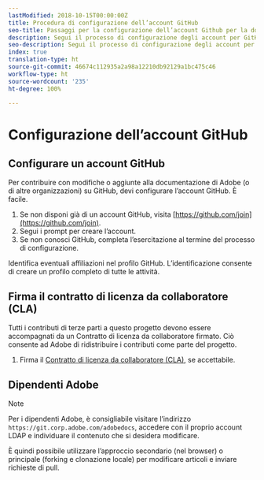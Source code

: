 ```yaml
---
lastModified: 2018-10-15T00:00:00Z
title: Procedura di configurazione dell’account GitHub
seo-title: Passaggi per la configurazione dell’account Github per la documentazione di Adobe Experience Cloud
description: Segui il processo di configurazione degli account per GitHub, richiesto per contribuire con dei contenuti alla documentazione di Adobe.
seo-description: Segui il processo di configurazione degli account per GitHub, richiesto per contribuire con dei contenuti alla documentazione di Adobe.
index: true
translation-type: ht
source-git-commit: 46674c112935a2a98a12210db92129a1bc475c46
workflow-type: ht
source-wordcount: '235'
ht-degree: 100%

---
```



# Configurazione dell’account GitHub

## Configurare un account GitHub

Per contribuire con modifiche o aggiunte alla documentazione di Adobe (o di altre organizzazioni) su GitHub, devi configurare l’account GitHub. È facile.

1. Se non disponi già di un account GitHub, visita [https://github.com/join](https://github.com/join).
1. Segui i prompt per creare l’account.
1. Se non conosci GitHub, completa l’esercitazione al termine del processo di configurazione.

Identifica eventuali affiliazioni nel profilo GitHub. L’identificazione consente di creare un profilo completo di tutte le attività.

## Firma il contratto di licenza da collaboratore (CLA)

Tutti i contributi di terze parti a questo progetto devono essere accompagnati da un Contratto di licenza da collaboratore firmato. Ciò consente ad Adobe di ridistribuire i contributi come parte del progetto.

1. Firma il [Contratto di licenza da collaboratore (CLA)](http://opensource.adobe.com/cla.html), se accettabile.

## Dipendenti Adobe

>[!NOTE]
>
>Per i dipendenti Adobe, è consigliabile visitare l’indirizzo `https://git.corp.adobe.com/adobedocs`, accedere con il proprio account LDAP e individuare il contenuto che si desidera modificare.
>
>È quindi possibile utilizzare l’approccio secondario (nel browser) o principale (forking e clonazione locale) per modificare articoli e inviare richieste di pull.
